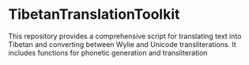 # TibetanTranslationToolkit
This repository provides a comprehensive script for translating text into Tibetan and converting between Wylie and Unicode transliterations. It includes functions for phonetic generation and transliteration
